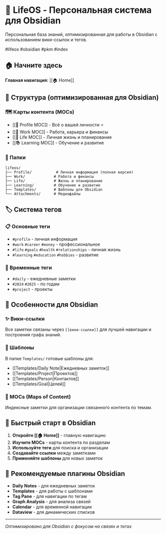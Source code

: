 # 🧠 LifeOS - Персональная система для Obsidian

Персональная база знаний, оптимизированная для работы в Obsidian с использованием вики-ссылок и тегов.

#lifeos #obsidian #pkm #index

## 🏠 Начните здесь

**Главная навигация:** [[🏠 Home]]

## 📁 Структура (оптимизированная для Obsidian)

### 🗺️ Карты контента (MOCs)
- [[👤 Profile MOC]] - Всё о вашей личности ⭐
- [[💼 Work MOC]] - Работа, карьера и финансы
- [[🌟 Life MOC]] - Личная жизнь и планирование  
- [[📚 Learning MOC]] - Обучение и развитие

### 📂 Папки
```
lifeos/
├── Profile/           # Личная информация (полная версия)
├── Work/             # Работа и финансы
├── Life/             # Жизнь и планирование
├── Learning/         # Обучение и развитие
├── Templates/        # Шаблоны для Obsidian
└── Attachments/      # Медиафайлы
```

## 🏷️ Система тегов

### 📋 Основные теги
- `#profile` - личная информация
- `#work` `#career` `#money` - профессиональное
- `#life` `#goals` `#health` `#relationships` - личная жизнь
- `#learning` `#education` `#hobbies` - развитие

### 📅 Временные теги
- `#daily` - ежедневные заметки
- `#2024` `#2025` - по годам
- `#project` - проекты

## 🔗 Особенности для Obsidian

### ✨ Вики-ссылки
Все заметки связаны через `[[вики-ссылки]]` для лучшей навигации и построения графа знаний.

### 📝 Шаблоны
В папке `Templates/` готовые шаблоны для:
- [[Templates/Daily Note|Ежедневных заметок]]
- [[Templates/Project|Проектов]]
- [[Templates/Person|Контактов]]
- [[Templates/Goal|Целей]]

### 🎯 MOCs (Maps of Content)
Индексные заметки для организации связанного контента по темам.

## 🚀 Быстрый старт в Obsidian

1. **Откройте [[🏠 Home]]** - главную навигацию
2. **Изучите MOCs** - карты контента по разделам
3. **Используйте теги** для поиска и организации
4. **Создавайте ссылки** между заметками
5. **Применяйте шаблоны** для новых заметок

## 🔧 Рекомендуемые плагины Obsidian

- **Daily Notes** - для ежедневных заметок
- **Templates** - для работы с шаблонами
- **Tag Pane** - для навигации по тегам
- **Graph Analysis** - для анализа связей
- **Calendar** - для временной навигации
- **Dataview** - для динамических списков

---

*Оптимизировано для Obsidian с фокусом на связях и тегах*